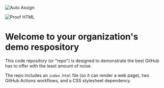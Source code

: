 ![Auto Assign](https://github.com/LA-SANTE-CE-RICHESSE/demo-repository/actions/workflows/auto-assign.yml/badge.svg)

![Proof HTML](https://github.com/LA-SANTE-CE-RICHESSE/demo-repository/actions/workflows/proof-html.yml/badge.svg)

# Welcome to your organization's demo respository
This code repository (or "repo") is designed to demonstrate the best GitHub has to offer with the least amount of noise.

The repo includes an `index.html` file (so it can render a web page), two GitHub Actions workflows, and a CSS stylesheet dependency.
